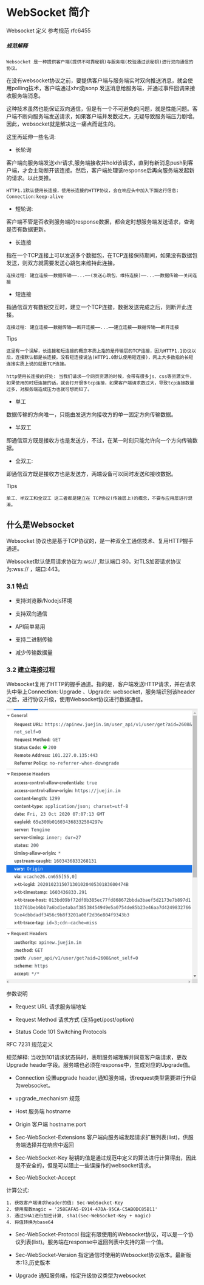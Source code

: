 # WebSocket 简介


Websocket 定义 参考规范 rfc6455


##### 规范解释
```
Websocket 是一种提供客户端(提供不可靠秘钥)与服务端(校验通过该秘钥)进行双向通信的协议。
```
在没有websocket协议之前，要提供客户端与服务端实时双向推送消息，就会使用polling技术，客户端通过xhr或jsonp 发送消息给服务端，并通过事件回调来接收服务端消息。

这种技术虽然也能保证双向通信，但是有一个不可避免的问题，就是性能问题。客户端不断向服务端发送请求，如果客户端并发数过大，无疑导致服务端压力剧增。因此，websocket就是解决这一痛点而诞生的。

这里再延伸一些名词:

- 长轮询

客户端向服务端发送xhr请求,服务端接收并hold该请求，直到有新消息push到客户端，才会主动断开该连接。然后，客户端处理该response后再向服务端发起新的请求。以此类推。

```
HTTP1.1默认使用长连接，使用长连接的HTTP协议，会在响应头中加入下面这行信息: Connection:keep-alive
```

- 短轮询:

客户端不管是否收到服务端的response数据，都会定时想服务端发送请求，查询是否有数据更新。

- 长连接

指在一个TCP连接上可以发送多个数据包，在TCP连接保持期间，如果没有数据包发送，则双方就需要发送心跳包来维持此连接。


```
连接过程: 建立连接——数据传输——...——(发送心跳包，维持连接)——...——数据传输——关闭连接
```


- 短连接

指通信双方有数据交互时，建立一个TCP连接，数据发送完成之后，则断开此连接。


```
连接过程: 建立连接——数据传输——断开连接——...——建立连接——数据传输——断开连接
```

Tips

```
这里有一个误解，长连接和短连接的概念本质上指的是传输层的TCP连接，因为HTTP1.1协议以后，连接默认都是长连接。没有短连接说法(HTTP1.0默认使用短连接)，网上大多数指的长短连接实质上说的就是TCP连接。

http使用长连接的好处: 当我们请求一个网页资源的时候，会带有很多js、css等资源文件，如果使用的时短连接的话，就会打开很多tcp连接，如果客户端请求数过大，导致tcp连接数量过多，对服务端造成压力也就可想而知了。
```


- 单工

数据传输的方向唯一，只能由发送方向接收方的单一固定方向传输数据。

- 半双工

即通信双方既是接收方也是发送方，不过，在某一时刻只能允许向一个方向传输数据。

- 全双工:

即通信双方既是接收方也是发送方，两端设备可以同时发送和接收数据。

Tips

```
单工、半双工和全双工 这三者都是建立在	TCP协议(传输层上)的概念，不要与应用层进行混淆。
```

## 什么是Websocket

Websocket 协议也是基于TCP协议的，是一种双全工通信技术、复用HTTP握手通道。

Websocket默认使用请求协议为:ws:// ,默认端口:80。对TLS加密请求协议为:wss:// ，端口:443。

### 3.1 特点

- 支持浏览器/Nodejs环境

- 支持双向通信

- API简单易用

- 支持二进制传输

- 减少传输数据量

### 3.2 建立连接过程
Websocket复用了HTTP的握手通道。指的是，客户端发送HTTP请求，并在请求头中带上Connection: Upgrade 、Upgrade: websocket，服务端识别该header之后，进行协议升级，使用Websocket协议进行数据通信。

![images](https://github.com/foxliang/Blog/blob/master/images/websocket%E5%8F%82%E6%95%B0.png)

参数说明

- Request URL 请求服务端地址

- Request Method 请求方式 (支持get/post/option)

- Status Code 101 Switching Protocols

RFC 7231 规范定义

规范解释: 当收到101请求状态码时，表明服务端理解并同意客户端请求，更改Upgrade header字段。服务端也必须在response中，生成对应的Upgrade值。



- Connection 设置upgrade header,通知服务端，该request类型需要进行升级为websocket。

- upgrade_mechanism 规范


- Host 服务端 hostname


- Origin 客户端 hostname:port


- Sec-WebSocket-Extensions 客户端向服务端发起请求扩展列表(list)，供服务端选择并在响应中返回


- Sec-WebSocket-Key 秘钥的值是通过规范中定义的算法进行计算得出，因此是不安全的，但是可以阻止一些误操作的websocket请求。


- Sec-WebSocket-Accept

计算公式:  	
```
1. 获取客户端请求header的值: Sec-WebSocket-Key
2. 使用魔数magic = '258EAFA5-E914-47DA-95CA-C5AB0DC85B11'
3. 通过SHA1进行加密计算, sha1(Sec-WebSocket-Key + magic)
4. 将值转换为base64
```

- Sec-WebSocket-Protocol  指定有限使用的Websocket协议，可以是一个协议列表(list)。服务端在response中返回列表中支持的第一个值。


- Sec-WebSocket-Version  指定通信时使用的Websocket协议版本。最新版本:13,历史版本


- Upgrade 通知服务端，指定升级协议类型为websocket

